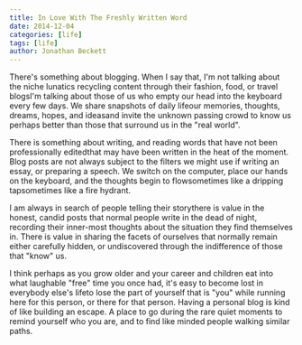 ```yaml
---
title: In Love With The Freshly Written Word
date: 2014-12-04
categories: [life]
tags: [life]
author: Jonathan Beckett
---
```


There's something about blogging. When I say that, I'm not talking about the niche lunatics recycling content through their fashion, food, or travel blogsI'm talking about those of us who empty our head into the keyboard every few days. We share snapshots of daily lifeour memories, thoughts, dreams, hopes, and ideasand invite the unknown passing crowd to know us perhaps better than those that surround us in the "real world".

There is something about writing, and reading words that have not been professionally editedthat may have been written in the heat of the moment. Blog posts are not always subject to the filters we might use if writing an essay, or preparing a speech. We switch on the computer, place our hands on the keyboard, and the thoughts begin to flowsometimes like a dripping tapsometimes like a fire hydrant.

I am always in search of people telling their storythere is value in the honest, candid posts that normal people write in the dead of night, recording their inner-most thoughts about the situation they find themselves in. There is value in sharing the facets of ourselves that normally remain either carefully hidden, or undiscovered through the indifference of those that "know" us.

I think perhaps as you grow older and your career and children eat into what laughable "free" time you once had, it's easy to become lost in everybody else's lifeto lose the part of yourself that is "you" while running here for this person, or there for that person. Having a personal blog is kind of like building an escape. A place to go during the rare quiet moments to remind yourself who you are, and to find like minded people walking similar paths.